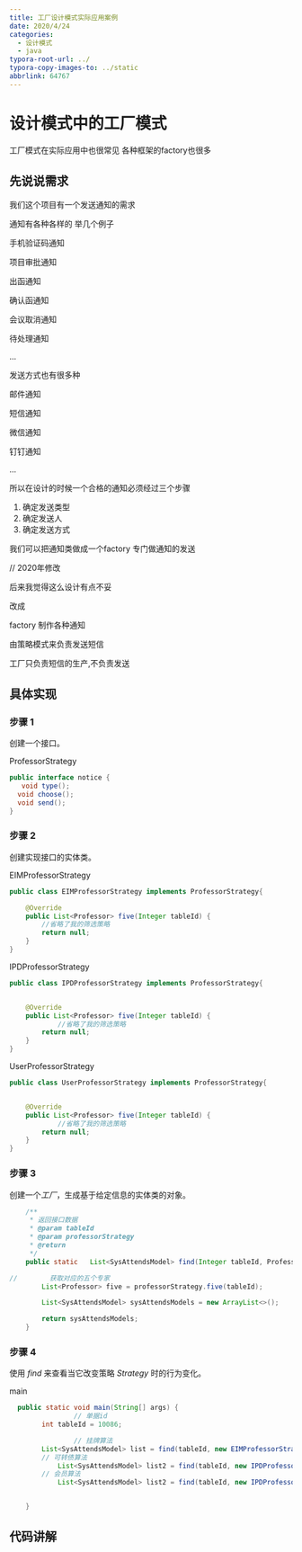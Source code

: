```yaml
---
title: 工厂设计模式实际应用案例
date: 2020/4/24
categories:
  - 设计模式
  - java
typora-root-url: ../
typora-copy-images-to: ../static
abbrlink: 64767
---
```






# 设计模式中的工厂模式



  工厂模式在实际应用中也很常见 各种框架的factory也很多 



## 先说说需求



我们这个项目有一个发送通知的需求

通知有各种各样的 举几个例子

手机验证码通知

项目审批通知

出函通知

确认函通知

会议取消通知

待处理通知

... 



发送方式也有很多种

邮件通知

短信通知

微信通知

钉钉通知

...



所以在设计的时候一个合格的通知必须经过三个步骤

1. 确定发送类型
2. 确定发送人
3. 确定发送方式



我们可以把通知类做成一个factory 专门做通知的发送

// 2020年修改

后来我觉得这么设计有点不妥

改成

factory 制作各种通知

由策略模式来负责发送短信



工厂只负责短信的生产,不负责发送





## 具体实现

### 步骤 1

创建一个接口。

ProfessorStrategy

```java
public interface notice {
   void type();
  void choose();
  void send();
}
```



### 步骤 2

创建实现接口的实体类。



EIMProfessorStrategy

```java
public class EIMProfessorStrategy implements ProfessorStrategy{

    @Override
    public List<Professor> five(Integer tableId) {
        //省略了我的筛选策略
        return null;
    }
}
```



IPDProfessorStrategy

```java
public class IPDProfessorStrategy implements ProfessorStrategy{


    @Override
    public List<Professor> five(Integer tableId) {
     		//省略了我的筛选策略
        return null;
    }
}
```



UserProfessorStrategy

```java
public class UserProfessorStrategy implements ProfessorStrategy{


    @Override
    public List<Professor> five(Integer tableId) {
     		//省略了我的筛选策略
        return null;
    }
}
```



### 步骤 3

创建一个*工厂*，生成基于给定信息的实体类的对象。

```java
    /**
     * 返回接口数据
     * @param tableId
     * @param professorStrategy
     * @return
     */
    public static   List<SysAttendsModel> find(Integer tableId, ProfessorStrategy professorStrategy) {

//        获取对应的五个专家
        List<Professor> five = professorStrategy.five(tableId);

        List<SysAttendsModel> sysAttendsModels = new ArrayList<>();

        return sysAttendsModels;
    }

```



### 步骤 4

使用 *find* 来查看当它改变策略 *Strategy* 时的行为变化。

main

```java
  public static void main(String[] args) {
				// 单据id
        int tableId = 10086;

				// 挂牌算法
        List<SysAttendsModel> list = find(tableId, new EIMProfessorStrategy());
        // 可转债算法
    		List<SysAttendsModel> list2 = find(tableId, new IPDProfessorStrategy());
        // 会员算法
    		List<SysAttendsModel> list2 = find(tableId, new IPDProfessorStrategy());


    }

```



## 代码讲解













